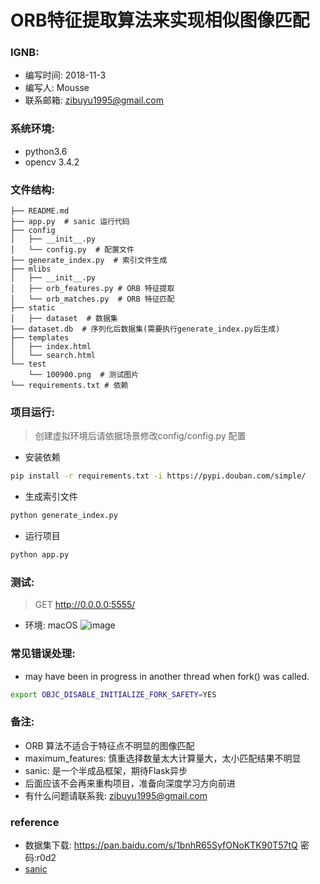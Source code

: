# ORB特征提取算法来实现相似图像匹配

### IGNB:
* 编写时间: 2018-11-3
* 编写人: Mousse
* 联系邮箱: zibuyu1995@gmail.com

### 系统环境:
* python3.6
* opencv 3.4.2

### 文件结构:
```
├── README.md
├── app.py  # sanic 运行代码
├── config
│   ├── __init__.py
│   └── config.py  # 配置文件
├── generate_index.py  # 索引文件生成
├── mlibs
│   ├── __init__.py
│   ├── orb_features.py # ORB 特征提取
│   └── orb_matches.py  # ORB 特征匹配
├── static
│   ├── dataset  # 数据集
├── dataset.db  # 序列化后数据集(需要执行generate_index.py后生成)
├── templates
│   ├── index.html
│   └── search.html
└── test
    └── 100900.png  # 测试图片
└── requirements.txt # 依赖
```

### 项目运行:
> 创建虚拟环境后请依据场景修改config/config.py 配置

* 安装依赖
```bash
pip install -r requirements.txt -i https://pypi.douban.com/simple/
```

* 生成索引文件
```bash
python generate_index.py
```

* 运行项目
```bash
python app.py
```

### 测试:
> GET http://0.0.0.0:5555/

* 环境: macOS
![image](https://user-images.githubusercontent.com/17525759/47960017-999aa880-e02d-11e8-8769-ec8ddc7effeb.png)

### 常见错误处理:
* may have been in progress in another thread when fork() was called.
```bash
export OBJC_DISABLE_INITIALIZE_FORK_SAFETY=YES
```

### 备注:
* ORB 算法不适合于特征点不明显的图像匹配
* maximum_features: 慎重选择数量太大计算量大，太小匹配结果不明显
* sanic: 是一个半成品框架，期待Flask异步
* 后面应该不会再来重构项目，准备向深度学习方向前进
* 有什么问题请联系我: zibuyu1995@gmail.com

### reference
* 数据集下载: https://pan.baidu.com/s/1bnhR65SyfONoKTK90T57tQ  密码:r0d2
* [sanic](https://sanic.readthedocs.io/)


